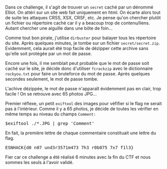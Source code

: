 Dans ce challenge, il s'agit de trouver un `secret` caché par un dénommé Elliot.
On attéri sur un site web fait uniquement en html. On écarte alors tout de suite les attaques CRSS, XSX, CRSF, etc.
Je pense qu'on chercher plutôt un fichier ou répertoire caché car il y a beacoup trop de contenu/liens. Autant chercher une aiguille dans une bôte de foin...

Comme tout bon pirate, j'utilise `dirbuster` pour balayer tous les répertoire du site.
Après quelques minutes, je tombe sur un fichier `secret/secret.zip`. 
Evidemment, cela aurait été trop facile de dézipper cette archive sans qu'elle soit protégée par un mot de passe.

Encore une fois, il me semblait peut probable que le mot de passe soit caché sur le site, je décide donc d'utiliser `fcrackzip` avec le dictionnaire `rockyou.txt` pour faire un bruteforce du mot de passe.
Après quelques secondes seulement, le mot de passe tombe.

L'achive dézippée, le mot de passe n'apparaît évidemment pas en clair, trop facile !
On se retrouve avec 65 photos JPG...

Premier réflexe, un petit `exiftool` des images pour véfifier si le flag ne serait pas à l'intérieur.
Comme il y a 65 photos, je décide de toutes les vérifier en même temps au niveau du champs `Comment:`

<pre>$exiftool ./*.JPG | grep 'Comment'</pre>

En fait, la première lettre de chaque commentaire constituait une lettre du flag.
<pre>ESNHACK{d0_n07_und3r3571m473_7h3_r0b075_7x7_f1l3}</pre>

Fier car ce challenge a été réalisé 6 minutes avec la fin du CTF et nous sommes les seuls à l'avoir validé.
